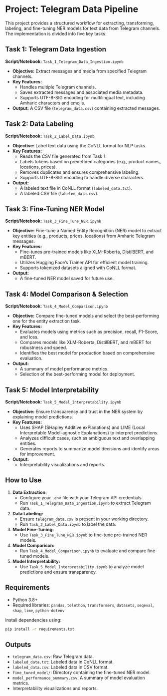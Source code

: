 # Project: Telegram Data Pipeline

This project provides a structured workflow for extracting, transforming, labeling, and fine-tuning NER models for text data from Telegram channels. The implementation is divided into five key tasks:

## Task 1: Telegram Data Ingestion
**Script/Notebook:** `Task_1_Telegram_Data_Ingestion.ipynb`

- **Objective:** Extract messages and media from specified Telegram channels.
- **Key Features:**
  - Handles multiple Telegram channels.
  - Saves extracted messages and associated media metadata.
  - Supports UTF-8-SIG encoding for multilingual text, including Amharic characters and emojis.
- **Output:** A CSV file (`telegram_data.csv`) containing extracted messages.

## Task 2: Data Labeling
**Script/Notebook:** `Task_2_Label_Data.ipynb`

- **Objective:** Label text data using the CoNLL format for NLP tasks.
- **Key Features:**
  - Reads the CSV file generated from Task 1.
  - Labels tokens based on predefined categories (e.g., product names, locations, prices).
  - Removes duplicates and ensures comprehensive labeling.
  - Supports UTF-8-SIG encoding to handle diverse characters.
- **Output:**
  - A labeled text file in CoNLL format (`labeled_data.txt`).
  - A labeled CSV file (`labeled_data.csv`).

## Task 3: Fine-Tuning NER Model
**Script/Notebook:** `Task_3_Fine_Tune_NER.ipynb`

- **Objective:** Fine-tune a Named Entity Recognition (NER) model to extract key entities (e.g., products, prices, locations) from Amharic Telegram messages.
- **Key Features:**
  - Fine-tunes pre-trained models like XLM-Roberta, DistilBERT, and mBERT.
  - Utilizes Hugging Face’s Trainer API for efficient model training.
  - Supports tokenized datasets aligned with CoNLL format.
- **Output:**
  - A fine-tuned NER model saved for future use.

## Task 4: Model Comparison & Selection
**Script/Notebook:** `Task_4_Model_Comparison.ipynb`

- **Objective:** Compare fine-tuned models and select the best-performing one for the entity extraction task.
- **Key Features:**
  - Evaluates models using metrics such as precision, recall, F1-Score, and loss.
  - Compares models like XLM-Roberta, DistilBERT, and mBERT for robustness and speed.
  - Identifies the best model for production based on comprehensive evaluation.
- **Output:**
  - A summary of model performance metrics.
  - Selection of the best-performing model for deployment.

## Task 5: Model Interpretability
**Script/Notebook:** `Task_5_Model_Interpretability.ipynb`

- **Objective:** Ensure transparency and trust in the NER system by explaining model predictions.
- **Key Features:**
  - Uses SHAP (SHapley Additive exPlanations) and LIME (Local Interpretable Model-agnostic Explanations) to interpret predictions.
  - Analyzes difficult cases, such as ambiguous text and overlapping entities.
  - Generates reports to summarize model decisions and identify areas for improvement.
- **Output:**
  - Interpretability visualizations and reports.

## How to Use
1. **Data Extraction:**
   - Configure your `.env` file with your Telegram API credentials.
   - Run `Task_1_Telegram_Data_Ingestion.ipynb` to extract Telegram data.
2. **Data Labeling:**
   - Ensure `telegram_data.csv` is present in your working directory.
   - Run `Task_2_Label_Data.ipynb` to label the data.
3. **Model Fine-Tuning:**
   - Use `Task_3_Fine_Tune_NER.ipynb` to fine-tune pre-trained NER models.
4. **Model Comparison:**
   - Run `Task_4_Model_Comparison.ipynb` to evaluate and compare fine-tuned models.
5. **Model Interpretability:**
   - Use `Task_5_Model_Interpretability.ipynb` to analyze model predictions and ensure transparency.

## Requirements
- Python 3.8+
- Required libraries: `pandas`, `telethon`, `transformers`, `datasets`, `seqeval`, `shap`, `lime`, `python-dotenv`

Install dependencies using:
```bash
pip install -r requirements.txt
```

## Outputs
- `telegram_data.csv`: Raw Telegram data.
- `labeled_data.txt`: Labeled data in CoNLL format.
- `labeled_data.csv`: Labeled data in CSV format.
- `fine_tuned_model/`: Directory containing the fine-tuned NER model.
- `model_performance_summary.csv`: A summary of model evaluation metrics.
- Interpretability visualizations and reports.

